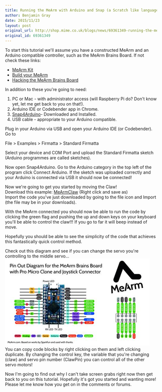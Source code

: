```yaml
---
title: Running the MeArm with Arduino and Snap (a Scratch like language).
author: Benjamin Gray
date: 2015/11/23
layout: post
original_url: http://shop.mime.co.uk/blogs/news/69361349-running-the-mearm-with-arduino-and-snap-a-scratch-like-language
original_id: 69361349
---
```


To start this tutorial we'll assume you have a constructed MeArm and an Arduino compatible controller, such as the MeArm Brains Board. If not check these links:

- [MeArm Kit](http://mearm.com/collections/mearm)
- [Build your MeArm](http://www.instructables.com/id/MeArm-Robot-Arm-Your-Robot-V10/)
- [Hacking the MeArm Brains Board](http://mearm.com/blogs/news/68196933-hacking-the-mearm-brains-board)

In addition to these you're going to need:

1. PC or Mac - with administrator access (will Raspberry Pi do? Don't know yet, let me get back to you on that!).
2. Arduino IDE or Codebender app in Chrome.
3. [Snap4Arduino](http://s4a.cat/snap/)- Downloaded and Installed.
4. USB cable - appropriate to your Arduino compatible.

Plug in your Arduino via USB and open your Arduino IDE (or Codebender). Go to

File \> Examples \> Firmatta \> Standard Firmatta

Select your device and COM Port and upload the Standard Firmatta sketch (Arduino programmes are called sketches).

Now open Snap4Arduino. Go to the Arduino category in the top left of the program click Connect Arduino. If the sketch was uploaded correctly and your Arduino is connected via USB it should now be connected!  
  
Now we're going to get you started by moving the Claw!  
Download this example: [MeArmClaw](http://mearm.io/guides/MeArm%20Basic%20Claw)&nbsp;(Right click and save as)&nbsp;  
Import the code you've just downloaded by going to the file icon and Import (the file may be in your downloads).

With the MeArm connected you should now be able to run the code by clicking the green flag and pushing the up and down keys on your keyboard you'll be able to control the claw!!! If you go to far it will beep instead of move.  
  
Hopefully you should be able to see the simplicity of the code that achieves this fantastically quick control method.   
  
Check out this diagram and see if you can change the servo you're controlling to the middle servo...  
 ![](/assets/blog/2015-11-23-running-the-mearm-with-arduino-and-snap-a-scratch-like-language/PinOutProMicro_large.jpg)&nbsp;  
You can copy code blocks by right clicking on them and left clicking duplicate. By changing the control key, the variable that you're changing (claw) and servo pin number (ClawPin) you can control all of the other servo motors!

Now I'm going to find out why I can't take screen grabs right now then get back to you on this tutorial. Hopefully it's got you started and wanting more! Please let me know how you get on in the comments or forums.

&nbsp;

&nbsp;

&nbsp;


